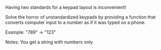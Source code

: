 Having two standards for a keypad layout is inconvenient!

Solve the horror of unstandardized keypads by providing a function that converts computer input to a number as if it was typed on a phone.

Example:
"789" -> "123"

Notes:
You get a string with numbers only

